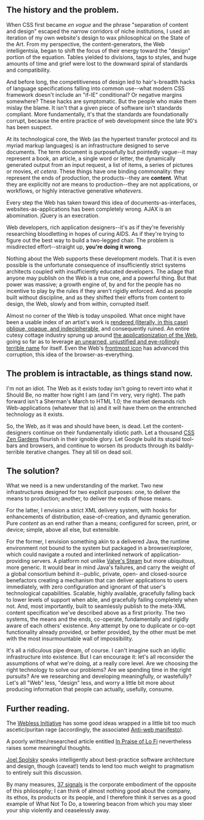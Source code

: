 ## The history and the problem.

When CSS first became _en vogue_ and the phrase "separation of content and
design" escaped the narrow corridors of niche institutions, I used an iteration
of my own website's design to wax philosophical on the State of the Art. From my
perspective, the content-generators, the Web intelligentsia, began to shift the
focus of their energy toward the "design" portion of the equation. Tables
yielded to divisions, tags to styles, and huge amounts of time and grief were
lost to the downward spiral of standards and compatibility.

And before long, the competitiveness of design led to hair's-breadth hacks of
language specifications falling into common use--what modern CSS framework
doesn't include an "if-IE" conditional? Or negative margins somewhere? These
hacks are symptomatic. But the people who make them mislay the blame. It isn't
that a given piece of software isn't standards compliant. More fundamentally,
it's that the standards are foundationally corrupt, because the entire practice
of web development since the late 90's has been suspect.

At its technological core, the Web (as the hypertext transfer protocol and its
myriad markup languages) is an infrastructure designed to serve documents. The
term document is purposefully but pointedly vague--it may represent a book, an
article, a single word or letter, the dynamically generated output from an input
request, a list of items, a series of pictures or movies, _et cetera_. These
things have one binding commonality: they represent the ends of production, the
products--they are **content**. What they are explicitly _not_ are means to
production--they are not applications, or workflows, or highly interactive
generative _whatevers_.

Every step the Web has taken toward this idea of documents-as-interfaces,
websites-as-applications has been completely wrong. AJAX is an abomination.
jQuery is an execration.

Web developers, rich application designers--it's as if they're feverishly
researching bloodletting in hopes of curing AIDS. As if they're trying to figure
out the best way to build a two-legged chair. The problem is misdirected
effort--straight up, **you're doing it wrong**.

Nothing about the Web supports these development models. That it is even
possible is the unfortunate consequence of insufficiently strict systems
architects coupled with insufficiently educated developers. The adage that
anyone may publish on the Web is a true one, and a powerful thing. But that
power was massive; a growth engine of, by and for the people has no incentive to
play by the rules if they aren't rigidly enforced. And as people built without
discipline, and as they shifted their efforts from content to design, the Web,
slowly and from within, corrupted itself.

Almost no corner of the Web is today unspoiled. What once might have been a
usable index of an artist's work is
[rendered (literally, in this case) oblique, opaque, and indecipherable](http://www.mayalin.com/),
and consequently ruined. An entire cutesy cottage industry sprung up around
[the applicationization of the Web](http://keyboardr.com),
going so far as to leverage
[an unearned, unjustified and eye-rollingly terrible name](http://en.wikipedia.org/wiki/Web_2.0)
for itself. Even the Web's
[frontmost icon](http://google.com)
has advanced this corruption, this idea of the browser-as-everything.


## The problem is intractable, as things stand now.

I'm not an idiot. The Web as it exists today isn't going to revert into what it
Should Be, no matter how right I am (and I'm very, very right). The path forward
isn't a Sherman's March to HTML 1.0; the market demands rich Web-applications
(whatever that is) and it will have them on the entrenched technology as it
exists.

So, the Web, as it was and should have been, is dead. Let the content-designers
continue on their fundamentally idiotic path. Let a thousand
[CSS Zen Gardens](http://csszengarden.com)
flourish in their ignoble glory. Let Google build its stupid tool-bars and
browsers, and continue to worsen its products through its baldly-terrible
iterative changes. They all till on dead soil.


## The solution?

What we need is a new understanding of the market. Two new infrastructures
designed for two explicit purposes: one, to deliver the means to production;
another, to deliver the ends of those means.

For the latter, I envision a strict XML delivery system, with hooks for
enhancements of distribution, ease-of-creation, and dynamic generation. Pure
_content_ as an end rather than a means; configured for screen, print, or
device; simple, above all else, but extensible.

For the former, I envision something akin to a delivered Java, the runtime
environment not bound to the system but packaged in a browser/explorer, which
could navigate a routed and interlinked network of application-providing
servers. A platform not unlike [Valve's Steam](http://steampowered.com)
but more ubiquitous, more generic. It would bear in mind Java's failures, and
carry the weight of a global consortium behind it--public, private, open- and
closed-source benefactors creating a mechanism that can deliver applications to
users immediately, with zero configuration and ignorant of that user's
technological capabilities. Scalable, highly available, gracefully falling back
to lower levels of support when able, and gracefully failing completely when
not. And, most importantly, built to seamlessly publish to the meta-XML content
specification we've described above as a first priority. The two systems, the
means and the ends, co-operate, fundamentally and rigidly aware of each others'
existence. Any attempt by one to duplicate or co-opt functionality already
provided, or better provided, by the other must be met with the most
insurmountable wall of impossibility.

It's all a ridiculous pipe dream, of course. I can't imagine such an idyllic
infrastructure into existence. But I can encourage it: let's all reconsider the
assumptions of what we're doing, at a really core level. Are we choosing the
right technology to solve our problems? Are we spending time in the right
pursuits? Are we researching and developing meaningfully, or wastefully? Let's
all "Web" less, "design" less, and worry a little bit more about producing
information that people can actually, usefully, consume.


## Further reading.

The [Webless Initiative](http://port70.net/webless/) has some good ideas wrapped
in a little bit too much ascetic/puritan rage (accordingly, the associated
[Anti-web manifesto](http://port70.net/webless/antiweb.html)).

A poorly written/researched article entitled
[In Praise of Lo Fi](http://www.jackcheng.com/in-praise-of-lo-fi)
nevertheless raises some meaningful thoughts.

[Joel Spolsky](http://www.joelonsoftware.com)
speaks intelligently about best-practice software architecture and design,
though (caveat!) tends to lend too much weight to pragmatism to entirely suit
this discussion.

By many measures,
[37 signals](http://37signals.com)
is the corporate embodiment of the opposite of this philosophy; I can think of
almost nothing good about the company, its ethos, its products or its people,
and I therefore think it serves as a good example of What Not To Do, a towering
beacon from which you may steer your ship violently and ceaselessly away.
